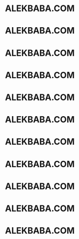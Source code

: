 # ALEKBABA.COM
# ALEKBABA.COM
# ALEKBABA.COM
# ALEKBABA.COM
# ALEKBABA.COM
# ALEKBABA.COM
# ALEKBABA.COM
# ALEKBABA.COM
# ALEKBABA.COM
# ALEKBABA.COM
# ALEKBABA.COM
